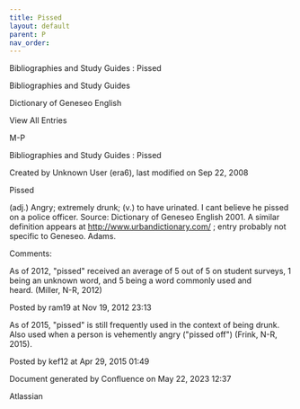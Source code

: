 ```yaml
---
title: Pissed
layout: default
parent: P
nav_order:
---
```


Bibliographies and Study Guides : Pissed

Bibliographies and Study Guides

Dictionary of Geneseo English

View All Entries

M-P

Bibliographies and Study Guides : Pissed

Created by  Unknown User (era6), last modified on Sep 22, 2008

Pissed

(adj.) Angry; extremely drunk; (v.) to have urinated. I cant believe he pissed on a police officer. Source: Dictionary of Geneseo English 2001. A similar definition appears at http://www.urbandictionary.com/ ; entry probably not specific to Geneseo. Adams.

Comments:

As of 2012, &quot;pissed&quot; received an average of 5 out of 5 on student surveys, 1 being an unknown word, and 5 being a word commonly used and heard. (Miller, N-R, 2012)

Posted by ram19 at Nov 19, 2012 23:13

As of 2015, &quot;pissed&quot; is still frequently used in the context of being drunk. Also used when a person is vehemently angry (&quot;pissed off&quot;) (Frink, N-R, 2015).

Posted by kef12 at Apr 29, 2015 01:49

Document generated by Confluence on May 22, 2023 12:37

Atlassian
